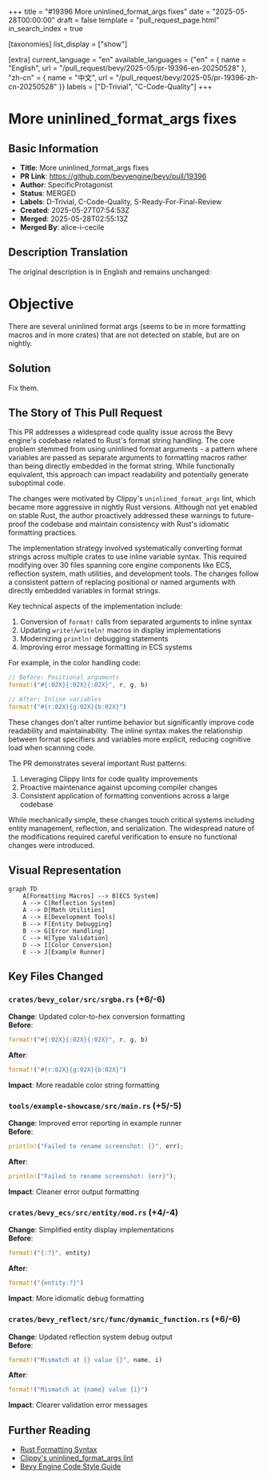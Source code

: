 +++
title = "#19396 More uninlined_format_args fixes"
date = "2025-05-28T00:00:00"
draft = false
template = "pull_request_page.html"
in_search_index = true

[taxonomies]
list_display = ["show"]

[extra]
current_language = "en"
available_languages = {"en" = { name = "English", url = "/pull_request/bevy/2025-05/pr-19396-en-20250528" }, "zh-cn" = { name = "中文", url = "/pull_request/bevy/2025-05/pr-19396-zh-cn-20250528" }}
labels = ["D-Trivial", "C-Code-Quality"]
+++

# More uninlined_format_args fixes

## Basic Information
- **Title**: More uninlined_format_args fixes
- **PR Link**: https://github.com/bevyengine/bevy/pull/19396
- **Author**: SpecificProtagonist
- **Status**: MERGED
- **Labels**: D-Trivial, C-Code-Quality, S-Ready-For-Final-Review
- **Created**: 2025-05-27T07:54:53Z
- **Merged**: 2025-05-28T02:55:13Z
- **Merged By**: alice-i-cecile

## Description Translation
The original description is in English and remains unchanged:

# Objective

There are several uninlined format args (seems to be in more formatting macros and in more crates) that are not detected on stable, but are on nightly.

## Solution

Fix them.

## The Story of This Pull Request

This PR addresses a widespread code quality issue across the Bevy engine's codebase related to Rust's format string handling. The core problem stemmed from using uninlined format arguments - a pattern where variables are passed as separate arguments to formatting macros rather than being directly embedded in the format string. While functionally equivalent, this approach can impact readability and potentially generate suboptimal code.

The changes were motivated by Clippy's `uninlined_format_args` lint, which became more aggressive in nightly Rust versions. Although not yet enabled on stable Rust, the author proactively addressed these warnings to future-proof the codebase and maintain consistency with Rust's idiomatic formatting practices.

The implementation strategy involved systematically converting format strings across multiple crates to use inline variable syntax. This required modifying over 30 files spanning core engine components like ECS, reflection system, math utilities, and development tools. The changes follow a consistent pattern of replacing positional or named arguments with directly embedded variables in format strings.

Key technical aspects of the implementation include:
1. Conversion of `format!` calls from separated arguments to inline syntax
2. Updating `write!`/`writeln!` macros in display implementations
3. Modernizing `println!` debugging statements
4. Improving error message formatting in ECS systems

For example, in the color handling code:
```rust
// Before: Positional arguments
format!("#{:02X}{:02X}{:02X}", r, g, b)

// After: Inline variables
format!("#{r:02X}{g:02X}{b:02X}")
```

These changes don't alter runtime behavior but significantly improve code readability and maintainability. The inline syntax makes the relationship between format specifiers and variables more explicit, reducing cognitive load when scanning code.

The PR demonstrates several important Rust patterns:
1. Leveraging Clippy lints for code quality improvements
2. Proactive maintenance against upcoming compiler changes
3. Consistent application of formatting conventions across a large codebase

While mechanically simple, these changes touch critical systems including entity management, reflection, and serialization. The widespread nature of the modifications required careful verification to ensure no functional changes were introduced.

## Visual Representation

```mermaid
graph TD
    A[Formatting Macros] --> B[ECS System]
    A --> C[Reflection System]
    A --> D[Math Utilities]
    A --> E[Development Tools]
    B --> F[Entity Debugging]
    B --> G[Error Handling]
    C --> H[Type Validation]
    D --> I[Color Conversion]
    E --> J[Example Runner]
```

## Key Files Changed

### `crates/bevy_color/src/srgba.rs` (+6/-6)
**Change**: Updated color-to-hex conversion formatting  
**Before**:
```rust
format!("#{:02X}{:02X}{:02X}", r, g, b)
```
**After**:
```rust
format!("#{r:02X}{g:02X}{b:02X}")
```
**Impact**: More readable color string formatting

### `tools/example-showcase/src/main.rs` (+5/-5)
**Change**: Improved error reporting in example runner  
**Before**:
```rust
println!("Failed to rename screenshot: {}", err);
```
**After**:
```rust
println!("Failed to rename screenshot: {err}");
```
**Impact**: Cleaner error output formatting

### `crates/bevy_ecs/src/entity/mod.rs` (+4/-4)
**Change**: Simplified entity display implementations  
**Before**:
```rust
format!("{:?}", entity)
```
**After**:
```rust
format!("{entity:?}")
```
**Impact**: More idiomatic debug formatting

### `crates/bevy_reflect/src/func/dynamic_function.rs` (+6/-6)
**Change**: Updated reflection system debug output  
**Before**:
```rust
format!("Mismatch at {} value {}", name, i)
```
**After**:
```rust
format!("Mismatch at {name} value {i}")
```
**Impact**: Clearer validation error messages

## Further Reading
- [Rust Formatting Syntax](https://doc.rust-lang.org/std/fmt/)
- [Clippy's uninlined_format_args lint](https://rust-lang.github.io/rust-clippy/master/index.html#uninlined_format_args)
- [Bevy Engine Code Style Guide](https://github.com/bevyengine/bevy/blob/main/CODE_STYLE.md)
